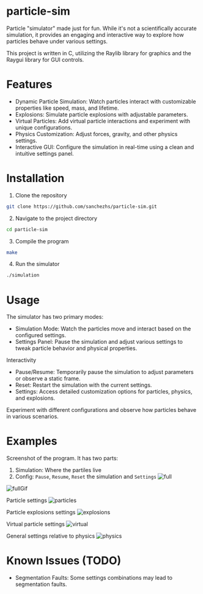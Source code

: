 # particle-sim
Particle "simulator" made just for fun. While it's not a scientifically accurate simulation, it provides an engaging and interactive way to explore how particles behave under various settings.

This project is written in C, utilizing the Raylib library for graphics and the Raygui library for GUI controls.

# Features
- Dynamic Particle Simulation: Watch particles interact with customizable properties like speed, mass, and lifetime.
- Explosions: Simulate particle explosions with adjustable parameters.
- Virtual Particles: Add virtual particle interactions and experiment with unique configurations.
- Physics Customization: Adjust forces, gravity, and other physics settings.
- Interactive GUI: Configure the simulation in real-time using a clean and intuitive settings panel.

# Installation
1. Clone the repository
```bash
git clone https://github.com/sanchezhs/particle-sim.git
```
2. Navigate to the project directory
```bash
cd particle-sim
```

3. Compile the program
```bash
make
```

4. Run the simulator
```bash
./simulation
```

# Usage

The simulator has two primary modes:
- Simulation Mode: Watch the particles move and interact based on the configured settings.
- Settings Panel: Pause the simulation and adjust various settings to tweak particle behavior and physical properties.

Interactivity
- Pause/Resume: Temporarily pause the simulation to adjust parameters or observe a static frame.
- Reset: Restart the simulation with the current settings.
- Settings: Access detailed customization options for particles, physics, and explosions.

Experiment with different configurations and observe how particles behave in various scenarios.

# Examples
Screenshot of the program. It has two parts:
1. Simulation: Where the partiles live
2. Config: `Pause`, `Resume`, `Reset` the simulation and `Settings`
![full](./resources/full.png)

![fullGif](./resources/example1.gif)

Particle settings
![particles](./resources/particles.png)

Particle explosions settings
![explosions](./resources/explosions.png)

Virtual particle settings
![virtual](./resources/virtual.png)

General settings relative to physics
![physics](./resources/physics.png)

# Known Issues (TODO)

- Segmentation Faults: Some settings combinations may lead to segmentation faults.